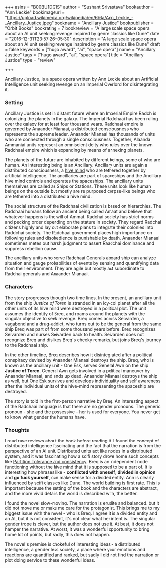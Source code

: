 +++
asins = "B00BU1DG1S"
author = "Sushant Srivastava"
bookauthor = "Ann Leckie"
bookimageurl = "https://upload.wikimedia.org/wikipedia/en/6/6a/Ann_Leckie_-_Ancillary_Justice.jpeg"
bookname = "Ancillary Justice"
bookpublisher = "Orbit Books"
bookrating = 7
bookreview = "A large scale space opera about an AI unit seeking revenge inspired by genre classics like Dune"
date = "2016-12-31T23:57:26+05:30"
description = "A large scale space opera about an AI unit seeking revenge inspired by genre classics like Dune"
draft = false
keywords = ["hugo award", "ai", "space opera"]
name = "Ancillary Justice"
tags = ["hugo award", "ai", "space opera"]
title = "Ancillary Justice"
type = "review"

+++

Ancillary Justice, is a space opera written by Ann Leckie about an Artificial Intelligence unit
seeking revenge on an Imperial Overlord for disintegrating it.

### Setting

Ancillary Justice is set in distant future where an Imperial Empire Radch is colonizing the planets in the galaxy. The Imperial Radchaai has been ruling over the galaxy for at least four thousand years. Radchaai empire is governed by Anaander Mianaai, a distributed consciousness who represents
the supreme leader.  Anaander Mianaai has thousands of units who are connected through a single consciousness.
Together, Alaanda Ammaniai units represent an omniscient deity who rules over the known Radchaai empire which
is expanding by means of annexing planets.

The planets of the future are inhabited by different beings, some of who are human. An interesting being is
an Ancillary. Ancillary units are again a distributed consciousness, a [hive mind](https://en.wikipedia.org/wiki/Hive_mind
) who are tethered together
by artificial intelligence. The ancillaries are part of spaceships and the Ancillary hive mind controls and
operates the spaceships. The ancillary units themselves are called as Ships or Stations. These units look like
human beings on the outside but mostly are re purposed corpse-like beings who are tethered into a distributed a
hive mind.

The social structure of the Radchaai civilization is based on hierarchies. The Radchaai humans follow an ancient being
called Amaat and believe that whatever happens is the will of Ammat. Radchai society has strict norms and pecking order depending on the stature in society. They regard Radchai citizens highly and lay out elaborate plans to integrate 
their colonies into Raddchai society. The Radchaai government places high importance on following rules and disobedience
is punishable by death. Anaander Mianaai sometimes metes out harsh judgment to assert Raadchai dominance and suppress
rebellion cause.


The ancillary units who serve Radchaai Generals aboard ship can analyze situation and gauge probabilities of events by sensing and quantifying data from their environment. They are agile but mostly act subordinate to Radchai generals and Anaander Mianaai. 


### Characters

The story progresses through two time lines. In the present, an ancillary unit from the ship *Justice of
Toren* is stranded in an icy-col planet after all the other units of its hive mind were destroyed in a political plot.
The unit assumes the identity of Breq, and roams around the planets with the singular objective to seek revenge.
Breq comes across Seivarden, a vagabond and a drug-addict, who turns out to be the general from the same ship Breq was part of from some thousand years before. Breq recognizes Seivarden and nurses Seivarden back to health. Seivarden does not recognize Breq and dislikes Breq's cheeky remarks, but joins Breq's journey to the Radchaai ship.

In the other timeline, Breq describes how it disintegrated after a political conspiracy devised by Anaander Mianaai destroys the ship.
Breq, who is known as the ancillary unit - One Esk, serves General Awn on the ship **Justice of Toren**. General Awn gets involved in a political maneuver by Anaander Mianaai, and ends up dead. Anaander Mianaai destroys the ship as well, but One Esk survives and develops individuality and self awareness after the individual units of the hive-mind representing the spaceship are destroyed.

The story is told in the first-person narrative by Breq. An interesting aspect of the Radchaai language is that there are no gender pronouns.
The generic pronoun - she and the possessive - her is used for everyone. You never get to know what gender the humans have.

### Thoughts

I read rave reviews about the book before reading it. I found the concept of distributed intelligence fascinating and the fact that the narration
is from the perspective of an AI unit. Distributed units act like nodes in a distributed system, and it was fascinating how
a scifi story drove home such concepts like [Partition Tolerance and consistency](https://en.wikipedia.org/wiki/CAP_theorem). 
Breq is an independent node functioning without the hive mind that it is supposed to be a part of. It is interesting how phrases like - **conflicted with oneself**, **divided in opinion** and **go fuck yourself**, can make sense for a divided entity. Ann is clearly influenced by scifi classics like Dune. The world building is first rate. This is important because the setting of the book and the characters are abstract, and the more vivid details the world is described with, the better.

I found the novel slow-moving. The narration is erudite and balanced, but it did not move me or make me care for the protagonist. This brings me
to my biggest issue with the novel - who is Breq. I agree it is a divided entity and an AI, but it is not consistent, it's not clear
what her intent is. The singular gender trope is clever, but the author does not use it. At best, it does not hamper the narrative. At worst,
it was a wonderful opportunity to bring home lot of points, but sadly, this does not happen.

The novel's premise is chokeful of interesting ideas - a distributed intelligence, a gender less society, a place where your emotions and reactions are quantified and ranked, but sadly I did not find the narration or plot doing service to these wonderful ideas.

